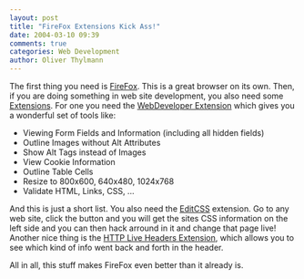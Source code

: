 ```yaml
---
layout: post
title: "FireFox Extensions Kick Ass!"
date: 2004-03-10 09:39
comments: true
categories: Web Development
author: Oliver Thylmann
---
```



The first thing you need is [FireFox](http://texturizer.net/firefox/download.html). This is a great browser on its own. Then, if you are doing something in web site development, you also need some [Extensions](http://texturizer.net/firefox/extensions/). For one you need the [WebDeveloper Extension](http://texturizer.net/firefox/extensions/#webdeveloper) which gives you a wonderful set of tools like:
- Viewing Form Fields and Information (including all hidden fields)
- Outline Images without Alt Attributes
- Show Alt Tags instead of Images
- View Cookie Information
- Outline Table Cells
- Resize to 800x600, 640x480, 1024x768
- Validate HTML, Links, CSS, ...

And this is just a short list. You also need the [EditCSS](http://texturizer.net/firefox/extensions/#editcss) extension. Go to any web site, click the button and you will get the sites CSS information on the left side and you can then hack arround in it and change that page live! Another nice thing is the [HTTP Live Headers Extension](http://texturizer.net/firefox/extensions/#livehttpheaders), which allows you to see which kind of info went back and forth in the header. 

All in all, this stuff makes FireFox even better than it already is.


